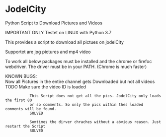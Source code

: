 # JodelCity
Python Script to Download Pictures and Videos

IMPORTANT
ONLY Testet on LINUX with Python 3.7

This provides a script to download all pictues on jodelCity

Supportet are jpg pictures and mp4 video

To work all below packages must be installed and the chrome or firefoc webdriver.
The driver must be in your PATH. (Chrome is much faster)

KNOWN BUGS:    
               Now all Pictures in the entire channel gets Downloaded but not all videos
               TODO Make sure the video ID is loaded

               This Script does not get all the pics. JodelCity only loads the first 80
               or so comments. So only the pics within thes loaded comments will be found.
               SOLVED

               Somtimes the dirver chraches without a abvious reason. Just restart the Script
               SOLVED
